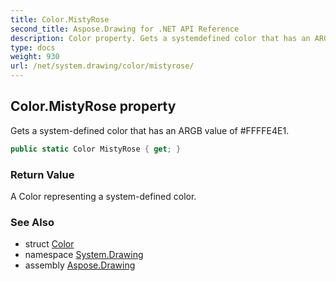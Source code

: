 ```yaml
---
title: Color.MistyRose
second_title: Aspose.Drawing for .NET API Reference
description: Color property. Gets a systemdefined color that has an ARGB value of FFFFE4E1
type: docs
weight: 930
url: /net/system.drawing/color/mistyrose/
---
```

## Color.MistyRose property

Gets a system-defined color that has an ARGB value of #FFFFE4E1.

```csharp
public static Color MistyRose { get; }
```

### Return Value

A Color representing a system-defined color.

### See Also

* struct [Color](../)
* namespace [System.Drawing](../../color/)
* assembly [Aspose.Drawing](../../../)


